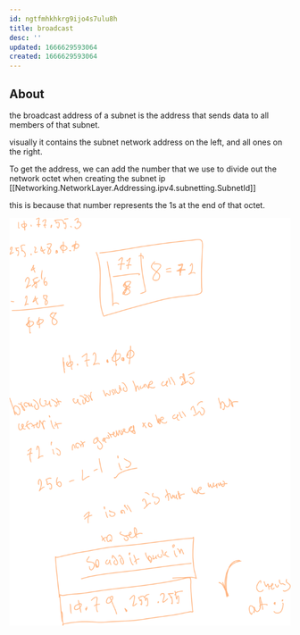 ```yaml
---
id: ngtfmhkhkrg9ijo4s7ulu8h
title: broadcast
desc: ''
updated: 1666629593064
created: 1666629593064
---
```


## About

the broadcast address of a subnet is the address that sends data to all members of that subnet.

visually it contains the subnet network address on the left, and all ones on the right.

To get the address, we can add the number that we use to divide out the network octet when creating the subnet ip [[Networking.NetworkLayer.Addressing.ipv4.subnetting.SubnetId]]

this is because that number represents the 1s at the end of that octet.

![alt](./assets/images/subnet_ip_broadcast_scratch.svg)
